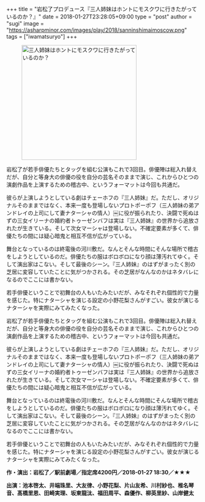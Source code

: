 +++
title = "岩松了プロデュース『三人姉妹はホントにモスクワに行きたがっているのか？』"
date = 2018-01-27T23:28:05+09:00
type = "post"
author = "sugi"
image = "https://asharpminor.com/images/play/2018/sanninshimaimoscow.png"
tags = ["iwamatsuryo"]
+++
<figure class="alignleft"><img src="/images/play/2018/sanninshimaimoscow.png" alt="三人姉妹はホントにモスクワに行きたがっているのか？" style="width: 300px !important;"></figure>

岩松了が若手俳優たちとタッグを組む公演もこれで3回目。俳優陣は総入れ替えだが、自分と等身大の俳優の役を自分の芸名そのままで演じ、これからひとつの演劇作品を上演するための稽古中、というフォーマットは今回も共通だ。

彼らが上演しようとしている劇はチェーホフの『三人姉妹』だ。ただし、オリジナルそのままではなく、本来一度も登場しないプロトポーポフ（三人姉妹の弟アンドレイの上司にして妻ナターシャの情人）￼に役が振られたり、決闘で死ぬはずの三女イリーナの婚約者トゥーゼンバフは実は『三人姉妹』の世界から追放されたが生きている。そして次女マーシャは登場しない。不確定要素が多くて、俳優たちの間には疑心暗鬼と相互不信が広がっている。

舞台となっているのは終電後の河川敷だ。なんとそんな時間にそんな場所で稽古をしようとしているのだ。俳優たちの服はボロボロになり顔は薄汚れてゆく。そして演出家はこない。そして最後のシーン。『三人姉妹』のはずがまったく別の芝居に変容していたことに気がつかされる。その芝居がなんなのかはネタバレになるのでここには書かない。

若手俳優ということで初舞台の人もいたみたいだが、みなそれぞれ個性的で力量を感じた。特にナターシャを演じる設定の小野花梨さんがすごい。彼女が演じるナターシャを実際にみてみたくなった。

岩松了が若手俳優たちとタッグを組む公演もこれで3回目。俳優陣は総入れ替えだが、自分と等身大の俳優の役を自分の芸名そのままで演じ、これからひとつの演劇作品を上演するための稽古中、というフォーマットは今回も共通だ。

彼らが上演しようとしている劇はチェーホフの『三人姉妹』だ。ただし、オリジナルそのままではなく、本来一度も登場しないプロトポーポフ（三人姉妹の弟アンドレイの上司にして妻ナターシャの情人）￼に役が振られたり、決闘で死ぬはずの三女イリーナの婚約者トゥーゼンバフは実は『三人姉妹』の世界から追放されたが生きている。そして次女マーシャは登場しない。不確定要素が多くて、俳優たちの間には疑心暗鬼と相互不信が広がっている。

舞台となっているのは終電後の河川敷だ。なんとそんな時間にそんな場所で稽古をしようとしているのだ。俳優たちの服はボロボロになり顔は薄汚れてゆく。そして演出家はこない。そして最後のシーン。『三人姉妹』のはずがまったく別の芝居に変容していたことに気がつかされる。その芝居がなんなのかはネタバレになるのでここには書かない。

若手俳優ということで初舞台の人もいたみたいだが、みなそれぞれ個性的で力量を感じた。特にナターシャを演じる設定の小野花梨さんがすごい。彼女が演じるナターシャを実際にみてみたくなった。

**作・演出：岩松了／駅前劇場／指定席4200円／2018-01-27 18:30／★★★**

**出演：池本啓太、井端珠里、大友律、小野花梨、片山友希、川村紗也、椎名琴音、髙橋里恩、田崎実理、坂東龍汰、福田周平、森優作、柳英里紗、山岸健太**
